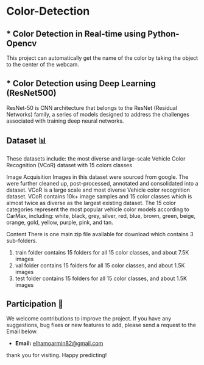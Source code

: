 # Color-Detection

## * **Color Detection in Real-time using Python-Opencv**
This project can automatically get the name of the color by taking the object to the center of the webcam.


## * **Color Detection using Deep Learning (ResNet500)**
ResNet-50 is CNN architecture that belongs to the ResNet (Residual Networks) family, a series of models designed to address the challenges associated with training deep neural networks. 


## Dataset 📊
These datasets include:
the most diverse and large-scale Vehicle Color Recognition (VCoR) dataset with 15 colors classes 

Image Acquisition
Images in this dataset were sourced from google. The were further cleaned up, post-processed, annotated and consolidated into a dataset. VCoR is a large scale and most diverse Vehicle color recognition dataset. VCoR contains 10k+ image samples and 15 color classes which is almost twice as diverse as the largest existing dataset. The 15 color categories represent the most popular vehicle color models according to CarMax, including: white, black, grey, silver, red, blue, brown, green, beige, orange, gold, yellow, purple, pink, and tan.

Content
There is one main zip file available for download which contains 3 sub-folders.
1) train folder contains 15 folders for all 15 color classes, and about 7.5K images
2) val folder contains 15 folders for all 15 color classes, and about 1.5K images
3) test folder contains 15 folders for all 15 color classes, and about 1.5K images


## Participation 🤝
We welcome contributions to improve the project. If you have any suggestions, bug fixes or new features to add, please send a request to the Email below.
- **Email:** elhamoarmin82@gmail.com


thank you for visiting. Happy predicting!

